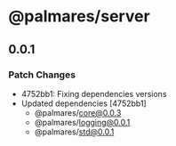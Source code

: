 # @palmares/server

## 0.0.1

### Patch Changes

- 4752bb1: Fixing dependencies versions
- Updated dependencies [4752bb1]
  - @palmares/core@0.0.3
  - @palmares/logging@0.0.1
  - @palmares/std@0.0.1
